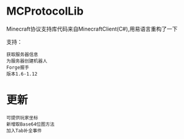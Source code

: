 # MCProtocolLib
Minecraft协议支持库代码来自MinecraftClient(C#),用易语言重构了一下

支持：

	获取服务器信息
	为服务器创建机器人
	Forge握手
	版本1.6-1.12

# 更新
	可提供玩家坐标
	新增取Base64位图方法
	加入Tab补全事件
